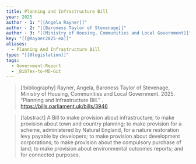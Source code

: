 ```yaml
---
title: Planning and Infrastructure Bill
year: 2025
author - 1: "[[Angela Rayner]]"
author - 2: "[[Baroness Taylor of Stevenage]]"
author - 3: "[[Ministry of Housing, Communities and Local Government]]"
key: "[[@Rayner2025-ea]]"
aliases:
  - Planning And Infrastructure Bill
type: "[[@legislation]]"
tags:
  - Government-Report
  - _BibTex-to-MD-Git
---
```


> [!bibliography]
> Rayner, Angela, Baroness Taylor of Stevenage, Ministry of Housing, Communities and Local Government. 2025. “Planning and Infrastructure Bill.” . https://bills.parliament.uk/bills/3946

> [!abstract]
> A Bill to make provision about infrastructure; to make provision about town and country planning; to make provision for a scheme, administered by Natural England, for a nature restoration levy payable by developers; to make provision about development corporations; to make provision about the compulsory purchase of land; to make provision about environmental outcomes reports; and for connected purposes.